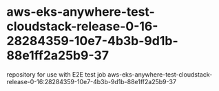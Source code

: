 # aws-eks-anywhere-test-cloudstack-release-0-16-28284359-10e7-4b3b-9d1b-88e1ff2a25b9-37
repository for use with E2E test job aws-eks-anywhere-test-cloudstack-release-0-16:28284359-10e7-4b3b-9d1b-88e1ff2a25b9-37
